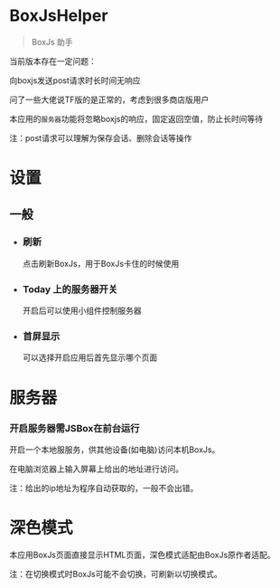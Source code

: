 # BoxJsHelper

> BoxJs 助手

当前版本存在一定问题：

向boxjs发送post请求时长时间无响应

问了一些大佬说TF版的是正常的，考虑到很多商店版用户

本应用的`服务器`功能将忽略boxjs的响应，固定返回空值，防止长时间等待

注：post请求可以理解为保存会话、删除会话等操作

# 设置

## 一般

- ### 刷新

    点击刷新BoxJs，用于BoxJs卡住的时候使用

- ### Today 上的服务器开关

    开启后可以使用小组件控制服务器

- ### 首屏显示

    可以选择开启应用后首先显示哪个页面

# 服务器

### 开启服务器需JSBox在前台运行

开启一个本地服服务，供其他设备(如电脑)访问本机BoxJs。

在电脑浏览器上输入屏幕上给出的地址进行访问。

注：给出的ip地址为程序自动获取的，一般不会出错。

# 深色模式

本应用BoxJs页面直接显示HTML页面，深色模式适配由BoxJs原作者适配。

注：在切换模式时BoxJs可能不会切换，可刷新以切换模式。